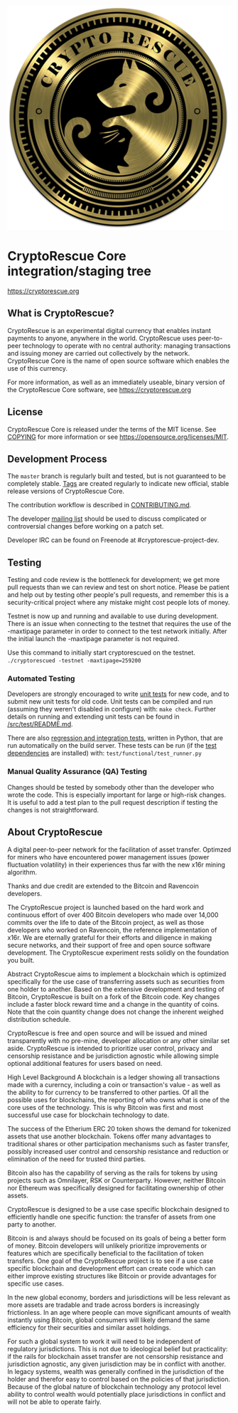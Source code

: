<p align="center">
  <img src="https://raw.githubusercontent.com/cryptorescue-project/CryptoRescue/master/doc/cryptorescue.png">
</p>


CryptoRescue Core integration/staging tree
=====================================

https://cryptorescue.org

What is CryptoRescue?
----------------

CryptoRescue is an experimental digital currency that enables instant payments to
anyone, anywhere in the world. CryptoRescue uses peer-to-peer technology to operate
with no central authority: managing transactions and issuing money are carried
out collectively by the network. CryptoRescue Core is the name of open source
software which enables the use of this currency.

For more information, as well as an immediately useable, binary version of
the CryptoRescue Core software, see https://cryptorescue.org

License
-------

CryptoRescue Core is released under the terms of the MIT license. See [COPYING](COPYING) for more
information or see https://opensource.org/licenses/MIT.

Development Process
-------------------

The `master` branch is regularly built and tested, but is not guaranteed to be
completely stable. [Tags](https://github.com/cryptorescue-project/CryptoRescue/tags) are created
regularly to indicate new official, stable release versions of CryptoRescue Core.

The contribution workflow is described in [CONTRIBUTING.md](CONTRIBUTING.md).

The developer [mailing list](https://lists.linuxfoundation.org/mailman/listinfo/cryptorescue-dev)
should be used to discuss complicated or controversial changes before working
on a patch set.

Developer IRC can be found on Freenode at #cryptorescue-project-dev.

Testing
-------

Testing and code review is the bottleneck for development; we get more pull
requests than we can review and test on short notice. Please be patient and help out by testing
other people's pull requests, and remember this is a security-critical project where any mistake might cost people
lots of money.

Testnet is now up and running and available to use during development. There is an issue when connecting to the testnet that requires the use of the -maxtipage parameter in order to connect to the test network initially. After the initial launch the -maxtipage parameter is not required.

Use this command to initially start cryptorescued on the testnet. <code>./cryptorescued -testnet -maxtipage=259200</code>

### Automated Testing

Developers are strongly encouraged to write [unit tests](src/test/README.md) for new code, and to
submit new unit tests for old code. Unit tests can be compiled and run
(assuming they weren't disabled in configure) with: `make check`. Further details on running
and extending unit tests can be found in [/src/test/README.md](/src/test/README.md).

There are also [regression and integration tests](/test), written
in Python, that are run automatically on the build server.
These tests can be run (if the [test dependencies](/test) are installed) with: `test/functional/test_runner.py`


### Manual Quality Assurance (QA) Testing

Changes should be tested by somebody other than the developer who wrote the
code. This is especially important for large or high-risk changes. It is useful
to add a test plan to the pull request description if testing the changes is
not straightforward.


About CryptoRescue
----------------
A digital peer-to-peer network for the facilitation of asset transfer.   Optimzed for miners who have encountered power management issues (power fluctuation volatility) in their experiences thus far with the new x16r mining algorithm. 

Thanks and due credit are extended to the Bitcoin and Ravencoin developers. 

The CryptoRescue project is launched based on the hard work and continuous effort of over 400 Bitcoin developers who made over 14,000 commits over the life to date of the Bitcoin project, as well as those developers who worked on Ravencoin, the reference implementation of x16r.  We are eternally grateful  for their efforts and diligence in making secure networks, and their support of free and open source software development.  The CryptoRescue experiment rests solidly on the foundation you built.


Abstract
CryptoRescue aims to implement a blockchain which is optimized specifically for the use case of transferring assets such as securities from one holder to another. Based on the extensive development and testing of Bitcoin, CryptoRescue is built on a fork of the Bitcoin code. Key changes include a faster block reward time and a change in the quantity of coins. Note that the coin quantity change does not change the inherent weighed distribution schedule.

CryptoRescue is free and open source and will be issued and mined transparently with no pre-mine, developer allocation or any other similar set aside. CryptoRescue is intended to prioritize user control, privacy and censorship resistance and be jurisdiction agnostic while allowing simple optional additional features for users based on need.


High Level Background
A blockchain is a ledger showing all transactions made with a curerncy, including a coin or transaction's value - as well as the ability to for currency to be transferred to other parties. Of all the possible uses for blockchains, the reporting of who owns what is one of the core uses of the technology.  This is why Bitcoin was first and most successful use case for blockchain technology to date.

The success of the Etherium ERC 20 token shows the demand for tokenized assets that use another blockchain.  Tokens offer many advantages to traditional shares or other participation mechanisms such as faster transfer, possibly increased user control and censorship resistance and reduction or elimination of the need for trusted third parties.

Bitcoin also has the capability of serving as the rails for tokens by using projects such as Omnilayer, RSK or Counterparty. However, neither Bitcoin nor Ethereum was specifically designed for facilitating ownership of other assets. 

CryptoRescue is designed to be a use case specific blockchain designed to efficiently handle one specific function: the transfer of assets from one party to another.

Bitcoin is and always should be focused on its goals of being a better form of money. Bitcoin developers will unlikely prioritize improvements or features which are specifically beneficial to the facilitation of token transfers.  One goal of the CryptoRescue project is to see if a use case specific blockchain and development effort can create code which can either improve existing structures like Bitcoin or provide advantages for specific use cases.

In the new global economy, borders and jurisdictions will be less relevant as more assets are tradable and trade across borders is increasingly frictionless. In an age where people can move significant amounts of wealth instantly using Bitcoin, global consumers will likely demand the same efficiency for their securities and similar asset holdings.

For such a global system to work it will need to be independent of regulatory jurisdictions.  This is not due to ideological belief but practicality: if the rails for blockchain asset transfer are not censorship resistance and jurisdiction agnostic, any given jurisdiction may be in conflict with another.  In legacy systems, wealth was generally confined in the jurisdiction of the holder and therefor easy to control based on the policies of that jurisdiction. Because of the global nature of blockchain technology any protocol level ability to control wealth would potentially place jurisdictions in conflict and will not be able to operate fairly.  


